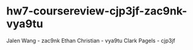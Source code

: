 # hw7-coursereview-cjp3jf-zac9nk-vya9tu

Jalen Wang - zac9nk
Ethan Christian - vya9tu
Clark Pagels - cjp3jf

